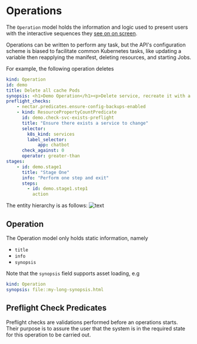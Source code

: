 # Operations


The `Operation` model holds the information and logic 
used to present users with the interactive sequences
they [see on on screen](features.md).

Operations can be written to perform any task, but the API's
configuration scheme is biased to facilitate common Kubernetes
tasks, like updating a variable then reapplying the manifest,
deleting resources, and starting Jobs.


For example, the following operation deletes 

```yaml
kind: Operation
id: demo
title: Delete all cache Pods
synopsis: <h1>Demo Operation</h1><p>Delete service, recreate it with a new type.</p>
preflight_checks:
	- nectar.predicates.ensure-config-backups-enabled
	- kind: ResourcePropertyCountPredicate
	  id: demo.check-svc-exists-preflight
	  title: "Ensure there exists a service to change"
	  selector:
	  	k8s_kind: services
	  	label_selector:
	  		app: chatbot
	  check_against: 0
	  operator: greater-than
stages:
	- id: demo.stage1
	  title: "Stage One"
	  info: "Perform one step and exit"
	  steps:
	  	- id: demo.stage1.step1
	  	  action


```


The entity hierarchy is
as follows:
![text](https://storage.googleapis.com/nectar-mosaic-public/images/operation-hierarchy%20(2).png)

## Operation

The Operation model only holds static information, namely 
- `title`
- `info`
- `synopsis`

Note that the `synopsis` field supports asset loading, e.g
```yaml
kind: Operation
synopsis: file::my-long-synopsis.html
```


## Preflight Check Predicates

Preflight checks are validations performed before an operations starts.
Their purpose is to assure the user that the system is in the required
state for this operation to be carried out.


  
